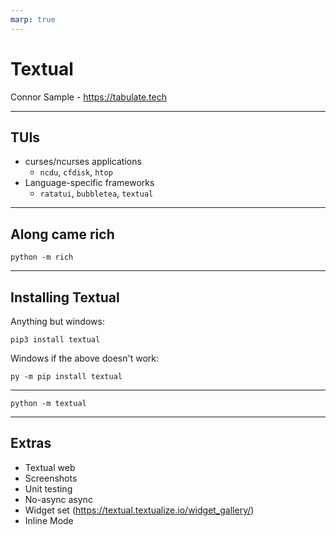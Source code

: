 ```yaml
---
marp: true
---
```


# Textual

Connor Sample - <https://tabulate.tech>

---

## TUIs

- curses/ncurses applications
  - `ncdu`, `cfdisk`, `htop`
- Language-specific frameworks
  - `ratatui`, `bubbletea`, `textual`

---

## Along came rich

```console
python -m rich
```

---

## Installing Textual

Anything but windows:

```console
pip3 install textual
```

Windows if the above doesn't work:

```console
py -m pip install textual
```

---

```console
python -m textual
```

---

## Extras

- Textual web
- Screenshots
- Unit testing
- No-async async
- Widget set (<https://textual.textualize.io/widget_gallery/>)
- Inline Mode
